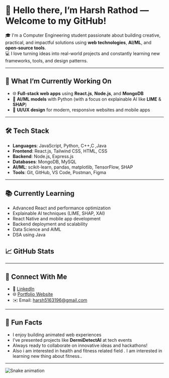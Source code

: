 # 👋 Hello there, I’m Harsh Rathod — Welcome to my GitHub!

🎓 I'm a Computer Engineering student passionate about building creative, practical, and impactful solutions using **web technologies**, **AI/ML**, and **open-source tools**.  
💻 I love turning ideas into real-world projects and constantly learning new frameworks, tools, and design patterns.

---

## 🚀 What I’m Currently Working On
- 🌐 **Full-stack web apps** using **React.js**, **Node.js**, and **MongoDB**
- 🤖 **AI/ML models** with Python (with a focus on explainable AI like **LIME** & **SHAP**)
- 🎨 **UI/UX design** for modern, responsive websites and mobile apps

---

## 🛠 Tech Stack

- **Languages**: JavaScript, Python, C++,C ,Java
- **Frontend**: React.js, Tailwind CSS, HTML, CSS
- **Backend**: Node.js, Express.js
- **Databases**: MongoDB, MySQL
- **AI/ML**: scikit-learn, pandas, matplotlib, TensorFlow, SHAP
- **Tools**: Git, GitHub, VS Code, Postman, Figma

---

## 📚 Currently Learning
- Advanced React and performance optimization
- Explainable AI techniques (LIME, SHAP, XAI)
- React Native and mobile app development
- Backend deployment and scalability
- Data Science and AIML
- DSA using Java



## 📈 GitHub Stats


---

## 🔗 Connect With Me

- 💼 [LinkedIn](https://www.linkedin.com/in/harsh-rathod-a13847318/)
- 🌐 [Portfolio Website](https://yourportfolio.com) <!-- Replace this with your actual site -->
- ✉️ Email: harsh5163196@gmail.com

---

## 🌟 Fun Facts
- I enjoy building animated web experiences
- I’ve presented projects like **DermiDetectAI** at tech events
- Always ready to collaborate on innovative ideas and hackathons!
- Also i am interested in health and fitness related field . I am interested in learning new thing about fitness..
---

<!-- Optional Snake Contribution Animation -->
![Snake animation](https://github.com/HarshRathod2609/HarshRathod2609/blob/output/github-contribution-grid-snake.svg)
